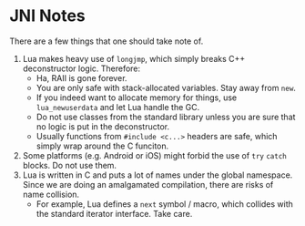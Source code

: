 # JNI Notes

There are a few things that one should take note of.

1. Lua makes heavy use of `longjmp`, which simply breaks C++ deconstructor logic. Therefore:
   - Ha, RAII is gone forever. 
   - You are only safe with stack-allocated variables. Stay away from `new`.
   - If you indeed want to allocate memory for things, use `lua_newuserdata` and let Lua handle the GC.
   - Do not use classes from the standard library unless you are sure that no logic is put in the deconstructor.
   - Usually functions from `#include <c...>` headers are safe, which simply wrap around the C funciton.
3. Some platforms (e.g. Android or iOS) might forbid the use of `try` `catch` blocks. Do not use them.
4. Lua is written in C and puts a lot of names under the global namespace.
   Since we are doing an amalgamated compilation, there are risks of name collision.
   - For example, Lua defines a `next` symbol / macro, which collides with the standard iterator interface. Take care.
